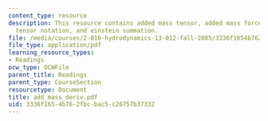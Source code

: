 ```yaml
---
content_type: resource
description: This resource contains added mass tensor, added mass forces and moments,
  tensor notation, and einstein summation.
file: /media/courses/2-016-hydrodynamics-13-012-fall-2005/3336f1654b762fbcbac5c26757b37332_add_mass_deriv.pdf
file_type: application/pdf
learning_resource_types:
- Readings
ocw_type: OCWFile
parent_title: Readings
parent_type: CourseSection
resourcetype: Document
title: add_mass_deriv.pdf
uid: 3336f165-4b76-2fbc-bac5-c26757b37332
---
```


